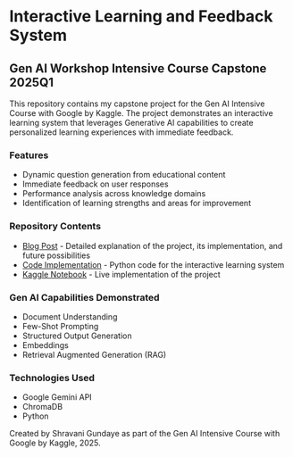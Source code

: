 # Interactive Learning and Feedback System

## Gen AI Workshop Intensive Course Capstone 2025Q1

This repository contains my capstone project for the Gen AI Intensive Course with Google by Kaggle. The project demonstrates an interactive learning system that leverages Generative AI capabilities to create personalized learning experiences with immediate feedback.

### Features
- Dynamic question generation from educational content
- Immediate feedback on user responses
- Performance analysis across knowledge domains
- Identification of learning strengths and areas for improvement

### Repository Contents
- [Blog Post](blog-post.md) - Detailed explanation of the project, its implementation, and future possibilities
- [Code Implementation](capstone_project.py) - Python code for the interactive learning system
- [Kaggle Notebook](https://www.kaggle.com/YOUR_USERNAME/interactive-learning-feedback-system) - Live implementation of the project

### Gen AI Capabilities Demonstrated
- Document Understanding
- Few-Shot Prompting
- Structured Output Generation
- Embeddings
- Retrieval Augmented Generation (RAG)

### Technologies Used
- Google Gemini API
- ChromaDB
- Python

Created by Shravani Gundaye as part of the Gen AI Intensive Course with Google by Kaggle, 2025.
